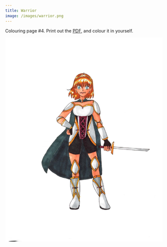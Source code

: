 ```yaml
---
title: Warrior
image: /images/warrior.png
---
```

Colouring page #4. Print out the [PDF], and colour it in yourself.

![png]


[png]: /images/warrior.png
[PDF]: /images/warrior.pdf
